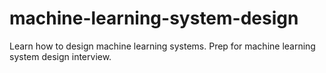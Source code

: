 # machine-learning-system-design
Learn how to design machine learning systems. Prep for machine learning system design interview. 
